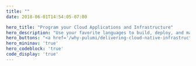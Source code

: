 ```yaml
---
title: ""
date: 2018-06-01T14:54:05-07:00

hero_title: "Program your Cloud Applications and Infrastructure"
hero_description: "Use your favorite languages to build, deploy, and manage cloud software – on any cloud – with one workflow for developers and operators alike."
hero_buttons: "<a href='/why-pulumi/delivering-cloud-native-infrastructure-as-code/' class='button orange'>Why Pulumi</a>"
hero_mininav: 'true'
hero_codeblock: 'true'
code_display: 'true'
---
```


